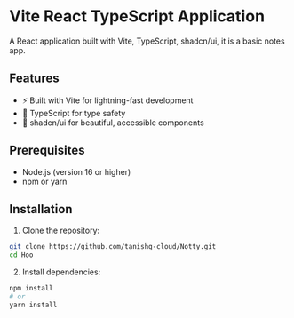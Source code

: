 # Vite React TypeScript Application

A React application built with Vite, TypeScript, shadcn/ui, it is a basic notes app.

## Features

- ⚡️ Built with Vite for lightning-fast development
- 🎯 TypeScript for type safety
- 🎨 shadcn/ui for beautiful, accessible components

## Prerequisites

- Node.js (version 16 or higher)
- npm or yarn

## Installation

1. Clone the repository:

```bash
git clone https://github.com/tanishq-cloud/Notty.git
cd Hoo
```

2. Install dependencies:

```bash
npm install
# or
yarn install
```
